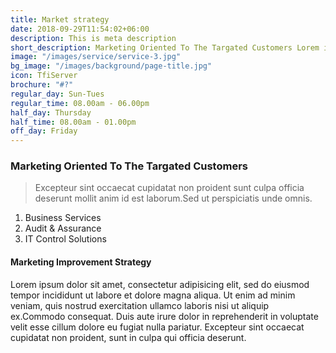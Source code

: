 ```yaml
---
title: Market strategy
date: 2018-09-29T11:54:02+06:00
description: This is meta description
short_description: Marketing Oriented To The Targated Customers Lorem ipsum dolor sit amet, consectetur adipisicing elit
image: "/images/service/service-3.jpg"
bg_image: "/images/background/page-title.jpg"
icon: TfiServer
brochure: "#?"
regular_day: Sun-Tues
regular_time: 08.00am - 06.00pm
half_day: Thursday
half_time: 08.00am - 01.00pm
off_day: Friday
---
```


### Marketing Oriented To The Targated Customers

> Excepteur sint occaecat cupidatat non proident sunt culpa officia deserunt mollit anim id est laborum.Sed ut perspiciatis unde omnis.

1. Business Services
2. Audit & Assurance
3. IT Control Solutions

#### Marketing Improvement Strategy

Lorem ipsum dolor sit amet, consectetur adipisicing elit, sed do eiusmod tempor incididunt ut labore et dolore magna aliqua. Ut enim ad minim veniam, quis nostrud exercitation ullamco laboris nisi ut aliquip ex.Commodo consequat. Duis aute irure dolor in reprehenderit in voluptate velit esse cillum dolore eu fugiat nulla pariatur. Excepteur sint occaecat cupidatat non proident, sunt in culpa qui officia deserunt.
